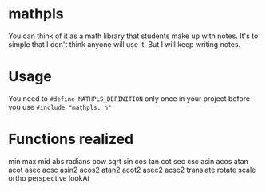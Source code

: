# mathpls
You can think of it as a math library that students make up with notes.
It's to simple that I don't think anyone will use it.
But I will keep writing notes.

# Usage
You need to `#define MATHPLS_DEFINITION` only once in your project before you use `#include "mathpls. h"`

# Functions realized
min max mid abs radians pow sqrt sin cos tan cot sec csc asin acos atan acot asec acsc asin2 acos2 atan2 acot2 asec2 acsc2 translate rotate scale ortho perspective lookAt
